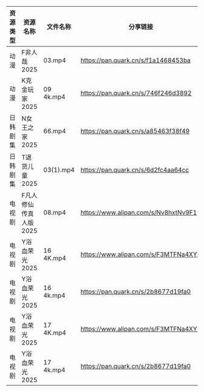 | 资源类型 | 资源名称          | 文件名称      | 分享链接                                 | 更新时间                |
| ---- | ------------- | --------- | ------------------------------------ | ------------------- |
| 动漫   | F非人哉2025      | 03.mp4    | https://pan.quark.cn/s/f1a1468453ba  | 2025-07-29 16:19:57 |
| 动漫   | K克金玩家2025     | 09 4k.mp4 | https://pan.quark.cn/s/746f246d3892  | 2025-07-29 16:24:52 |
| 日韩剧集 | N女王之家2025     | 66.mp4    | https://pan.quark.cn/s/a85463f38f49  | 2025-07-29 16:28:17 |
| 日韩剧集 | T退货儿童2025     | 03(1).mp4 | https://pan.quark.cn/s/6d2fc4aa64cc  | 2025-07-29 01:33:45 |
| 电视剧  | F凡人修仙传真人版2025 | 08.mp4    | https://www.alipan.com/s/Nv8hxtNv9F1 | 2025-07-29 16:01:52 |
| 电视剧  | Y浴血荣光2025     | 16 4K.mp4 | https://www.alipan.com/s/F3MTFNa4XY2 | 2025-07-29 08:02:47 |
| 电视剧  | Y浴血荣光2025     | 16 4k.mp4 | https://pan.quark.cn/s/2b8677d19fa0  | 2025-07-29 01:38:16 |
| 电视剧  | Y浴血荣光2025     | 17 4K.mp4 | https://www.alipan.com/s/F3MTFNa4XY2 | 2025-07-29 08:02:46 |
| 电视剧  | Y浴血荣光2025     | 17 4k.mp4 | https://pan.quark.cn/s/2b8677d19fa0  | 2025-07-29 01:38:23 |
